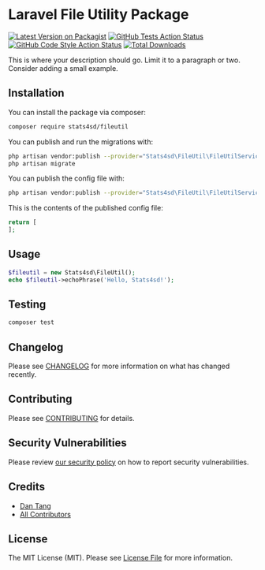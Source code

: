 # Laravel File Utility Package

[![Latest Version on Packagist](https://img.shields.io/packagist/v/stats4sd/fileutil.svg?style=flat-square)](https://packagist.org/packages/stats4sd/fileutil)
[![GitHub Tests Action Status](https://img.shields.io/github/workflow/status/stats4sd/fileutil/run-tests?label=tests)](https://github.com/stats4sd/fileutil/actions?query=workflow%3Arun-tests+branch%3Amain)
[![GitHub Code Style Action Status](https://img.shields.io/github/workflow/status/stats4sd/fileutil/Check%20&%20fix%20styling?label=code%20style)](https://github.com/stats4sd/fileutil/actions?query=workflow%3A"Check+%26+fix+styling"+branch%3Amain)
[![Total Downloads](https://img.shields.io/packagist/dt/stats4sd/fileutil.svg?style=flat-square)](https://packagist.org/packages/stats4sd/fileutil)

This is where your description should go. Limit it to a paragraph or two. Consider adding a small example.

## Installation

You can install the package via composer:

```bash
composer require stats4sd/fileutil
```

You can publish and run the migrations with:

```bash
php artisan vendor:publish --provider="Stats4sd\FileUtil\FileUtilServiceProvider" --tag="fileutil-migrations"
php artisan migrate
```

You can publish the config file with:
```bash
php artisan vendor:publish --provider="Stats4sd\FileUtil\FileUtilServiceProvider" --tag="fileutil-config"
```

This is the contents of the published config file:

```php
return [
];
```

## Usage

```php
$fileutil = new Stats4sd\FileUtil();
echo $fileutil->echoPhrase('Hello, Stats4sd!');
```

## Testing

```bash
composer test
```

## Changelog

Please see [CHANGELOG](CHANGELOG.md) for more information on what has changed recently.

## Contributing

Please see [CONTRIBUTING](.github/CONTRIBUTING.md) for details.

## Security Vulnerabilities

Please review [our security policy](../../security/policy) on how to report security vulnerabilities.

## Credits

- [Dan Tang](https://github.com/stats4sd)
- [All Contributors](../../contributors)

## License

The MIT License (MIT). Please see [License File](LICENSE.md) for more information.
